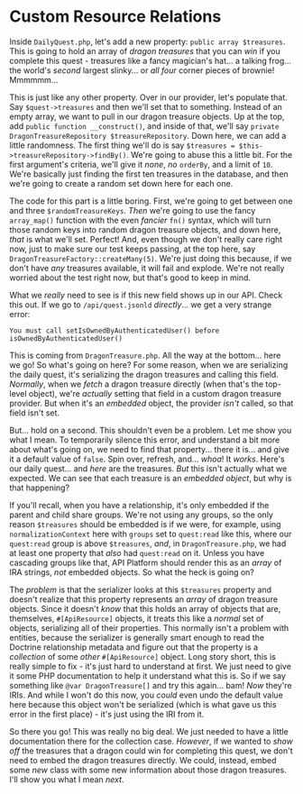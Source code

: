 # Custom Resource Relations

Inside `DailyQuest.php`, let's add a new property: `public array $treasures`. This is going to hold an array of *dragon treasures* that you can *win* if you  complete this quest - treasures like a fancy magician's hat... a talking frog... the world's *second* largest slinky... or *all four* corner pieces of brownie! Mmmmmm...

This is just like any other property. Over in our provider, let's populate that. Say `$quest->treasures` and then we'll set that to something. Instead of an empty array, we want to pull in our dragon treasure objects. Up at the top, add `public function __construct()`, and inside of that, we'll say `private DragonTreasureRepository $treasureRepository`. Down here, we can add a little randomness. The first thing we'll do is say `$treasures = $this->treasureRepository->findBy()`. We're going to abuse this a little bit. For the first argument's criteria, we'll give it *none*, *no* `orderBy`, and a limit of `10`. We're basically just finding the first ten treasures in the database, and then we're going to create a random set down here for each one.

The code for this part is a little boring. First, we're going to get between one and three `$randomTreasureKeys`. *Then* we're going to use the fancy `array_map()` function with the even *fancier* `fn()` syntax, which will turn those random keys into random dragon treasure objects, and down here, *that* is what we'll set. Perfect! And, even though we don't really care right now, just to make sure our test keeps passing, at the top here, say `DragonTreasureFactory::createMany(5)`. We're just doing this because, if we don't have *any* treasures available, it will fail and explode. We're not really worried about the test right now, but that's good to keep in mind.

What we *really* need to see is if this new field shows up in our API. Check this out. If we go to `/api/quest.jsonld` *directly*... we get a very strange error:

`You must call setIsOwnedByAuthenticatedUser() before
isOwnedByAuthenticatedUser()`

This is coming from `DragonTreasure.php`. All the way at the bottom... here we go! So what's going on here? For some reason, when we are serializing the daily quest, it's serializing the dragon treasures and calling this field. *Normally*, when we *fetch* a dragon treasure directly (when that's the top-level object), we're *actually* setting that field in a custom dragon treasure provider. But when it's an  *embedded* object, the provider *isn't* called, so that field isn't set.

But... hold on a second. This shouldn't even be a problem. Let me show you what I mean. To temporarily silence this error, and understand a bit more about what's going on, we need to find that property... there it is... and give it a default value of `false`. Spin over, refresh, and... *whoa*! It *works*. Here's our daily quest... and *here* are the treasures. *But* this isn't actually what we expected. We can see that each treasure is an *embedded object*, but why is that happening?

If you'll recall, when you have a relationship, it's only embedded if the parent and child share groups. We're not using any groups, so the only reason `$treasures` should be embedded is if we were, for example, using `normalizationContext` here with `groups` set to `quest:read` like this, where our `quest:read` group is above `$treasures`, *and*, in `DragonTreasure.php`, we had at least one property that *also* had `quest:read` on it. Unless you have cascading groups like that, API Platform should render this as an *array* of IRA strings, *not* embedded objects. So what the heck is going on?

The *problem* is that the serializer looks at this `$treasures` property and doesn't realize that this property represents an *array* of dragon treasure objects. Since it doesn't *know* that this holds an array of objects that are, themselves, `#[ApiResource]` objects, it treats this like a *normal* set of objects, serializing all of their properties. This normally isn't a problem with entities, because the serializer is generally smart enough to read the Doctrine relationship metadata and figure out that the property is a *collection* of some *other* `#[ApiResource]` object. Long story short, this is really simple to fix - it's just hard to understand at first. We just need to give it some PHP documentation to help it understand what this is. So if we say something like `@var DragonTreasure[]` and try this again... bam! *Now* they're IRIs. And while I won't do this now, you *could* even undo the default value here because this object won't be serialized (which is what gave us this error in the first place) - it's just using the IRI from it.

So there you go! This was really no big deal. We just needed to have a little documentation there for the collection case. *However*, if we wanted to *show off* the treasures that a dragon could win for completing this quest, we don't need to embed the dragon  treasures directly. We could, instead, embed some *new* class with some new information about those dragon treasures. I'll show you what I mean *next*.
